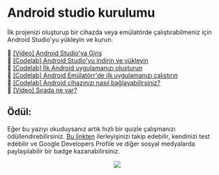 # Android studio kurulumu 

İlk projenizi oluşturup bir cihazda veya emülatörde çalıştırabilmeniz için Android Studio'yu yükleyin ve kurun.

📌 [[Video] Android Studio'ya Giriş](https://www.youtube.com/watch?v=uY3lsHP7GvM) <br>
📌 [[Codelab] Android Studio'yu indirin ve yükleyin](https://github.com/serkanalc/Android-Basics-with-Compose-TR/tree/main/Part%2002%20-%20Android%20studio%20kurulumu/Codelab%2001%20-%20Android%20Studio'yu%20indirin%20ve%20y%C3%BCkleyin)<br>
📌 [[Codelab] İlk Android uygulamanızı oluşturun](https://github.com/serkanalc/Android-Basics-with-Compose-TR/tree/main/Part%2002%20-%20Android%20studio%20kurulumu/Codelab%2002%20-%20%C4%B0lk%20Android%20uygulaman%C4%B1z%C4%B1%20olu%C5%9Fturun)<br>
📌 [[Codelab] Android Emülatörr'de ilk uygulamanızı çalıştırın]()<br>
📌 [[Codelab] Android cihazınızı nasıl bağlayabilirsiniz?]()<br>
📌 [[Video] Sırada ne var?](https://www.youtube.com/watch?v=gleqCRTytuA)<br>



## Ödül:

Eğer bu yazıyı okuduysanız artık hızlı bir quizle çalışmanızı ödüllendirebilirsiniz. [Bu linkten](https://developer.android.com/courses/quizzes/android-basics-compose-unit-1-pathway-2/android-basics-compose-unit-1-pathway-2?continue=https%3A%2F%2Fdeveloper.android.com%2Fcourses%2Fpathways%2Fandroid-basics-compose-unit-1-pathway-2%23quiz-%2Fcourses%2Fquizzes%2Fandroid-basics-compose-unit-1-pathway-2%2Fandroid-basics-compose-unit-1-pathway-2) ilerleyişinizi takip edebilir, kendinizi test edebilir ve Google Developers Profile ve diğer sosyal medyalarda paylaşılabilir bir badge kazanabilirsiniz.

<p align="center">
  <img src="https://user-images.githubusercontent.com/70329389/167231931-360e3d1d-f5d6-456e-b8d3-37796b9b2a23.png" />
</p>
















